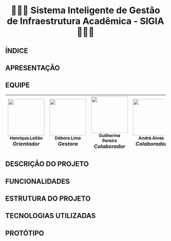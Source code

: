 <h1 align="center"> 👩🏻‍💻 Sistema Inteligente de Gestão de Infraestrutura Acadêmica - SIGIA 👩🏻‍💻 </h1>

## ÍNDICE

## APRESENTAÇÃO

## EQUIPE
| [<img src="https://avatars.githubusercontent.com/u/39267515?v=4" width=115> <br><sub> Henrique Leitão </sub>](https://github.com/henriqueleitaoprof) <br> <i>Orientador</i> | [<img src="https://avatars.githubusercontent.com/u/120287932?s=400&u=8aecd1353167baa60b5b7ad71501a738977bf2f9&v=4" width=115> <br><sub> Débora Lima </sub>](https://github.com/deboradls) <br> <i>Gestora</i> | [<img src="https://avatars.githubusercontent.com/u/143913354?v=4" width=115> <br><sub> Guilherme Pereira </sub>](https://github.com/guiqwer) <br> <i>Colaborador</i> | [<img src="https://avatars.githubusercontent.com/u/37510133?v=4" width=115> <br> <sub> André Alves </sub>](https://github.com/andallves) <br> <i>Colaborador</i> | [<img src="https://avatars.githubusercontent.com/u/123270648?v=4" width=115> <br> <sub> Asafe Duarte </sub>](https://github.com/maripasa) <br> <i>Colaborador</i> | 
| :---: | :---: | :---: | :---: | :---: | 

## DESCRIÇÃO DO PROJETO

## FUNCIONALIDADES

## ESTRUTURA DO PROJETO

## TECNOLOGIAS UTILIZADAS

## PROTÓTIPO

